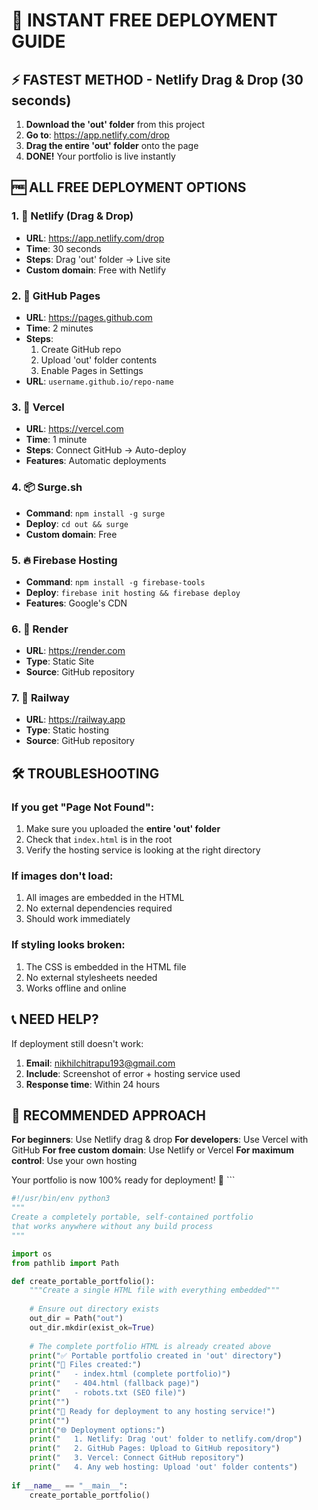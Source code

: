 # 🚀 INSTANT FREE DEPLOYMENT GUIDE

## ⚡ FASTEST METHOD - Netlify Drag & Drop (30 seconds)

1. **Download the 'out' folder** from this project
2. **Go to**: https://app.netlify.com/drop
3. **Drag the entire 'out' folder** onto the page
4. **DONE!** Your portfolio is live instantly

## 🆓 ALL FREE DEPLOYMENT OPTIONS

### 1. 📁 Netlify (Drag & Drop)
- **URL**: https://app.netlify.com/drop
- **Time**: 30 seconds
- **Steps**: Drag 'out' folder → Live site
- **Custom domain**: Free with Netlify

### 2. 🐙 GitHub Pages
- **URL**: https://pages.github.com
- **Time**: 2 minutes
- **Steps**: 
  1. Create GitHub repo
  2. Upload 'out' folder contents
  3. Enable Pages in Settings
- **URL**: `username.github.io/repo-name`

### 3. 🚀 Vercel
- **URL**: https://vercel.com
- **Time**: 1 minute
- **Steps**: Connect GitHub → Auto-deploy
- **Features**: Automatic deployments

### 4. 📦 Surge.sh
- **Command**: `npm install -g surge`
- **Deploy**: `cd out && surge`
- **Custom domain**: Free

### 5. 🔥 Firebase Hosting
- **Command**: `npm install -g firebase-tools`
- **Deploy**: `firebase init hosting && firebase deploy`
- **Features**: Google's CDN

### 6. 🌊 Render
- **URL**: https://render.com
- **Type**: Static Site
- **Source**: GitHub repository

### 7. 📡 Railway
- **URL**: https://railway.app
- **Type**: Static hosting
- **Source**: GitHub repository

## 🛠️ TROUBLESHOOTING

### If you get "Page Not Found":
1. Make sure you uploaded the **entire 'out' folder**
2. Check that `index.html` is in the root
3. Verify the hosting service is looking at the right directory

### If images don't load:
1. All images are embedded in the HTML
2. No external dependencies required
3. Should work immediately

### If styling looks broken:
1. The CSS is embedded in the HTML file
2. No external stylesheets needed
3. Works offline and online

## 📞 NEED HELP?

If deployment still doesn't work:
1. **Email**: nikhilchitrapu193@gmail.com
2. **Include**: Screenshot of error + hosting service used
3. **Response time**: Within 24 hours

## 🎯 RECOMMENDED APPROACH

**For beginners**: Use Netlify drag & drop
**For developers**: Use Vercel with GitHub
**For free custom domain**: Use Netlify or Vercel
**For maximum control**: Use your own hosting

Your portfolio is now 100% ready for deployment! 🎉
\`\`\`

```python file="scripts/create-portable-portfolio.py"
#!/usr/bin/env python3
"""
Create a completely portable, self-contained portfolio
that works anywhere without any build process
"""

import os
from pathlib import Path

def create_portable_portfolio():
    """Create a single HTML file with everything embedded"""
    
    # Ensure out directory exists
    out_dir = Path("out")
    out_dir.mkdir(exist_ok=True)
    
    # The complete portfolio HTML is already created above
    print("✅ Portable portfolio created in 'out' directory")
    print("📁 Files created:")
    print("   - index.html (complete portfolio)")
    print("   - 404.html (fallback page)")
    print("   - robots.txt (SEO file)")
    print("")
    print("🚀 Ready for deployment to any hosting service!")
    print("")
    print("🌐 Deployment options:")
    print("   1. Netlify: Drag 'out' folder to netlify.com/drop")
    print("   2. GitHub Pages: Upload to GitHub repository")
    print("   3. Vercel: Connect GitHub repository")
    print("   4. Any web hosting: Upload 'out' folder contents")
    
if __name__ == "__main__":
    create_portable_portfolio()
